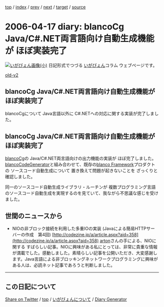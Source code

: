 [top](https://igapyon.github.io/diary/) 
 / [index](https://igapyon.github.io/diary/2006/index.html) 
 / [prev](https://igapyon.github.io/diary/2006/ig060415.html) 
 / [next](https://igapyon.github.io/diary/2006/ig060419.html) 
 / [target](https://igapyon.github.io/diary/2006/ig060417.html) 
 / [source](https://github.com/igapyon/diary/blob/gh-pages/2006/ig060417.html.src.md) 

2006-04-17 diary: blancoCg Java/C#.NET両言語向け自動生成機能が ほぼ実装完了
=====================================================================================================
[![いがぴょん画像(小)](https://igapyon.github.io/diary/images/iga200306s.jpg "いがぴょん")](https://igapyon.github.io/diary/memo/memoigapyon.html) 日記形式でつづる [いがぴょん](https://igapyon.github.io/diary/memo/memoigapyon.html)コラム ウェブページです。

[old-v2](ig060417-orig.html)

## blancoCg Java/C#.NET両言語向け自動生成機能が ほぼ実装完了

blancoCgについて Java言語以外に C#.NETへの対応に関する実装が完了しました。


## blancoCg Java/C#.NET両言語向け自動生成機能が ほぼ実装完了

[blancoCg](http://www.igapyon.jp/blanco/blancocg.html)の Java/C#.NET両言語向けの出力機能の実装が ほぼ完了しました。[blancoCodeGenerator](http://www.igapyon.jp/blanco/blancodownload.html#blancoCodeGenerator)と組み合わせて、既存の[blanco Framework](http://www.igapyon.jp/blanco/blanco.ja.html)プロダクトの ソースコード自動生成について 置き換えて問題が起きないことを ざっくりと確認しました。

同一のソースコード自動生成ライブラリ・ルーチンが 複数プログラミング言語のソースコード自動生成を実現するのを見ていて、我ながら不思議な感じを受けました。

## 世間のニュースから

* NIOの非ブロック接続を利用した多重IOの実装 (Javaによる簡易HTTPサーバーの作成　第4回)
  [http://codezine.jp/a/article.aspx?aid=358](http://codezine.jp/a/article.aspx?aid=358)
  [arton](http://arton.no-ip.info/diary/)さんの手による、NIOに関する すばらしい記事。NIOに興味がある私にとっては、非常に貴重な情報が満載でした。感動しました。素晴らしい記事を公開いただき、大変感謝します。Java言語による非ブロッキングネットワークプログラミングに興味がある人は、必読ネット記事であろうと判断しました。

----------------------------------------------------------------------------------------------------

## この日記について

[Share on Twitter](https://twitter.com/intent/tweet?hashtags=igapyon%2Cdiary%2C%E3%81%84%E3%81%8C%E3%81%B4%E3%82%87%E3%82%93&text=blancoCg+Java%2FC%23.NET%E4%B8%A1%E8%A8%80%E8%AA%9E%E5%90%91%E3%81%91%E8%87%AA%E5%8B%95%E7%94%9F%E6%88%90%E6%A9%9F%E8%83%BD%E3%81%8C+%E3%81%BB%E3%81%BC%E5%AE%9F%E8%A3%85%E5%AE%8C%E4%BA%86&url=https%3A%2F%2Figapyon.github.io%2Fdiary%2F2006%2Fig060417.html) / [top](../index.html) / [いがぴょんについて](https://igapyon.github.io/diary/memo/memoigapyon.html) / [Diary Generator](https://github.com/igapyon/igapyonv3)
